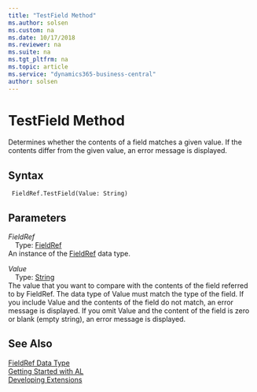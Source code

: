 ```yaml
---
title: "TestField Method"
ms.author: solsen
ms.custom: na
ms.date: 10/17/2018
ms.reviewer: na
ms.suite: na
ms.tgt_pltfrm: na
ms.topic: article
ms.service: "dynamics365-business-central"
author: solsen
---
```

[//]: # (START>DO_NOT_EDIT)
[//]: # (IMPORTANT:Do not edit any of the content between here and the END>DO_NOT_EDIT.)
[//]: # (Any modifications should be made in the .xml files in the ModernDev repo.)
# TestField Method
Determines whether the contents of a field matches a given value. If the contents differ from the given value, an error message is displayed.

## Syntax
```
 FieldRef.TestField(Value: String)
```
## Parameters
*FieldRef*  
&emsp;Type: [FieldRef](fieldref-data-type.md)  
An instance of the [FieldRef](fieldref-data-type.md) data type.  

*Value*  
&emsp;Type: [String](../string/string-data-type.md)  
The value that you want to compare with the contents of the field referred to by FieldRef. The data type of Value must match the type of the field. If you include Value and the contents of the field do not match, an error message is displayed. If you omit Value and the content of the field is zero or blank (empty string), an error message is displayed.
        



[//]: # (IMPORTANT: END>DO_NOT_EDIT)
## See Also
[FieldRef Data Type](fieldref-data-type.md)  
[Getting Started with AL](../../devenv-get-started.md)  
[Developing Extensions](../../devenv-dev-overview.md)